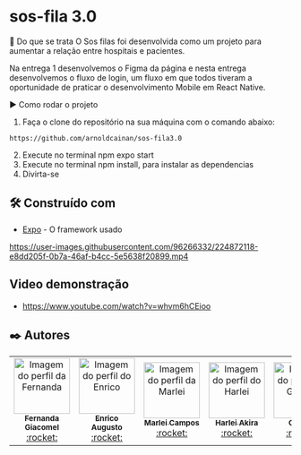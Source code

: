 # sos-fila 3.0

📃 Do que se trata
O Sos filas foi desenvolvida como um projeto para aumentar a relação entre hospitais e pacientes.

Na entrega 1 desenvolvemos o Figma da página e nesta entrega desenvolvemos o fluxo de login, um fluxo em que todos tiveram a oportunidade de praticar o desenvolvimento Mobile em React Native.

▶️ Como rodar o projeto

1. Faça o clone do repositório na sua máquina com o comando abaixo:

  ```
  https://github.com/arnoldcainan/sos-fila3.0
  ```
  
2. Execute no terminal npm expo start
3. Execute no terminal npm install, para instalar as dependencias
4. Divirta-se

## 🛠️ Construído com


* [Expo](https://docs.expo.dev/) - O framework usado



https://user-images.githubusercontent.com/96266332/224872118-e8dd205f-0b7a-46af-b4cc-5e5638f20899.mp4



## Video demonstração 
* https://www.youtube.com/watch?v=whvm6hCEioo


## ✒️ Autores

<table>
  <tr>   
    <td align="center"><a href="https://github.com/fernandagiacomel">
    <img src="https://avatars.githubusercontent.com/u/79334817?v=4" width="100px" alt="Imagem do perfil da Fernanda"/>
    <br />
    <sub><b>Fernanda Giacomel</b></sub><br />:rocket:</td>
    <td align="center"><a href="https://github.com/enricoasc">
    <img src="https://avatars.githubusercontent.com/u/85110277?v=4" width="100px" alt="Imagem do perfil do Enrico"/>
    <br />
    <sub><b>Enrico Augusto</b></sub><br />:rocket:</td>
    <td align="center"><a href="https://github.com/marleicampos">
    <img src="https://avatars.githubusercontent.com/u/111512348?v=4" width="100px" alt="Imagem do perfil da Marlei"/>
    <br />
     <sub><b>Marlei Campos</b></sub><br />:rocket:</td>
    <td align="center"><a href="https://github.com/harleiaki">
    <img src="https://avatars.githubusercontent.com/u/96266332?v=4" width="100px" alt="Imagem do perfil do Harlei"/>
    <br />
    <sub><b>Harlei Akira</b></sub><br />:rocket:</td>
    <td align="center"><a href="https://github.com/gabolex">
    <img src="https://avatars.githubusercontent.com/u/3787538?v=4" width="100px" alt="Imagem do perfil do Gabriel"/>
    <br />
    <sub><b>Gabriel</b></sub><br />:rocket:</td>
     <td align="center"><a href="https://github.com/mourajorge">
    <img src="https://avatars.githubusercontent.com/u/111655058?v=4" width="100px" alt="Imagem do perfil do Joao"/>
    <br />
    <sub><b>João Moura</b></sub><br />:rocket:</td>
     <td align="center"><a href="https://github.com/arnoldcainan">
    <img src="https://avatars.githubusercontent.com/u/86830636?v=4" width="100px" alt="Imagem do perfil do Arnold"/>
    <br />
    <sub><b>Arnold</b></sub><br />:rocket:</td>
</table>



